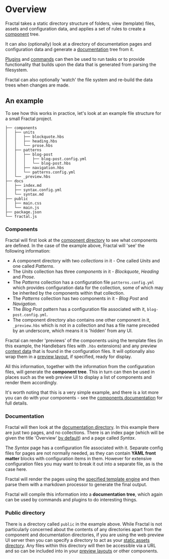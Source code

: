 <!-- DOCTOC SKIP -->

# Overview

Fractal takes a static directory structure of folders, view (template) files, assets and configuration data, and applies a set of rules to create a [component](/docs/components/overview.md) tree.

It can also (optionally) look at a directory of documentation pages and configuration data and generate a [documentation](/docs/documentation/overview.md) tree from it.

[Plugins](/docs/plugins/overview.md) and [commands](/docs/commands.md) can then be used to run tasks or to provide functionality that builds upon the data that is generated from parsing the filesystem.

Fractal can also optionally 'watch' the file system and re-build the data trees when changes are made.

## An example

To  see how this works in practice, let's look at an example file structure for a small Fractal project.

```
├── components
│   ├── units
│   │   ├── blockquote.hbs
│   │   ├── heading.hbs
│   │   └── prose.hbs
│   ├── patterns
│   │   ├── blog-post
│   │   │   ├── blog-post.config.yml
│   │   │   └── blog-post.hbs
│   │   ├── navigation.hbs
│   │   └── patterns.config.yml
│   └── _preview.hbs
├── docs
│   ├── index.md
│   ├── syntax.config.yml
│   └── syntax.md
├── public
│   ├── main.css
│   └── main.js
├── package.json
└── fractal.js
```

### Components

Fractal will first look at the [component directory](/docs/project-settings.md#directory-path) to see what components are defined. In the case of the example above, Fractal will 'see' the following information:

* A component directory with two *collections* in it - One called *Units* and one called *Patterns*.
* The *Units* collection has three *components* in it - *Blockquote*, *Heading* and *Prose*.
* The *Patterns* collection has a configuration file `patterns.config.yml` which provides configuration data for the collection, some of which may be inherited by the components within that collection.
* The *Patterns* collection has two components in it - *Blog Post* and *Navigation*.
* The *Blog Post* pattern has a configuration file associated with it,  `blog-post.config.yml`.
* The component directory also contains one other component in it, `_preview.hbs` which is not in a collection and has a file name preceded by an underscore, which means it is 'hidden' from any UI.

Fractal can render 'previews' of the components using the template files (in this example, the Handlebars files with `.hbs` extensions) and any preview [context data](/docs/components/context.md) that is found in the configuration files. It will optionally also wrap them in a [preview layout](/docs/components/layouts.md), if specified, ready for display.

All this information, together with the information from the configuration files, will generate the **component tree**. This in turn can then be used in places such as the web preview UI to display a list of components and render them accordingly.

It's worth noting that this is a very simple example, and there is a lot more you can do with your components - see the [components documentation](/docs/components/overview.md) for full details.

### Documentation

Fractal will then look at the [documentation directory](/docs/project-settings.md#directory-path). In this example there are just two pages, and no collections. There is an index page (which will be given the title 'Overview' [by default](/docs/project-settings.md#index-label)) and a page called *Syntax*.

The *Syntax* page has a configuration file associated with it. Separate config files for pages are not normally needed, as they can contain **YAML front matter** blocks with configuration items in them. However for extensive configuration files you may want to break it out into a separate file, as is the case here.

Fractal will render the pages using the [specified template engine](/docs/project-settings.md#template-engine-1) and then parse them with a markdown processor to generate the final output.

Fractal will compile this information into a **documentation tree**, which again can be used by commands and plugins to do interesting things.

### Public directory 

There is a directory called `public` in the example above. While Fractal is not particularly concerned about the contents of any directories apart from the component and documentation directories, if you are using the web preview UI server then you can specify a directory to act as your [static assets directory](/docs/project-settings.md#static-assets-path). Any files within this directory will then be accessible via a URL and so can be included into in your [preview layouts](/docs/components/layouts.md) or other components.






